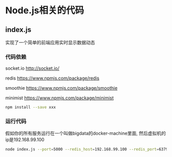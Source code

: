 # Node.js相关的代码

## index.js
实现了一个简单的前端应用实时显示数据动态

### 代码依赖
socket.io       http://socket.io/

redis           https://www.npmjs.com/package/redis

smoothie        https://www.npmjs.com/package/smoothie

minimist        https://www.npmjs.com/package/minimist

```sh
npm install --save xxx
```

### 运行代码
假如你的所有服务运行在一个叫做bigdata的docker-machine里面, 然后虚拟机的ip是192.168.99.100
```sh
node index.js --port=5000 --redis_host=192.168.99.100 --redis_port=6379 --subscribe_topic=average-stock-price
```
